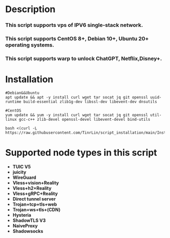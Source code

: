 # **Description**
### This script supports vps of IPV6 single-stack network.
### This script supports CentOS 8+, Debian 10+, Ubuntu 20+ operating systems.
### This script supports warp to unlock ChatGPT, Netflix,Disney+.

# **Installation**
```
#Debian&&Ubuntu
apt update && apt -y install curl wget tar socat jq git openssl uuid-runtime build-essential zlib1g-dev libssl-dev libevent-dev dnsutils
```
```
#CentOS
yum update && yum -y install curl wget tar socat jq git openssl util-linux gcc-c++ zlib-devel openssl-devel libevent-devel bind-utils
```
```
bash <(curl -L https://raw.githubusercontent.com/TinrLin/script_installation/main/Install.sh)
```
# **Supported node types in this script**
- **TUIC V5**
- **juicity**
- **WireGuard**
- **Vless+vision+Reality**
- **Vless+h2+Reality**
- **Vless+gRPC+Reality**
- **Direct tunnel server**
- **Trojan+tcp+tls+web**
- **Trojan+ws+tls+(CDN)**
- **Hysteria**
- **ShadowTLS V3**
- **NaiveProxy**
- **Shadowsocks**
